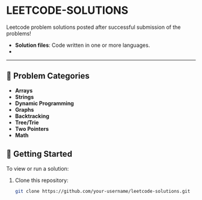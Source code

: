 # LEETCODE-SOLUTIONS
Leetcode problem solutions posted after successful submission of the problems!

- **Solution files**: Code written in one or more languages.
- 

---

## 📝 Problem Categories
- **Arrays**
- **Strings**
- **Dynamic Programming**
- **Graphs**
- **Backtracking**
- **Tree/Trie**
- **Two Pointers**
- **Math**

## 🚀 Getting Started

To view or run a solution:
1. Clone this repository:
   ```bash
   git clone https://github.com/your-username/leetcode-solutions.git

